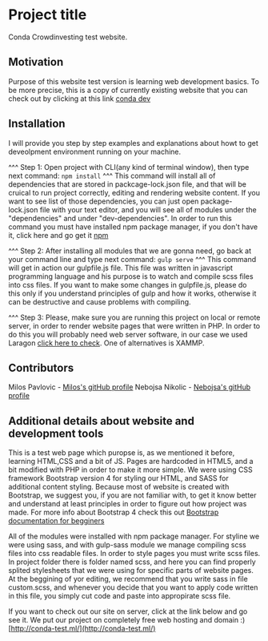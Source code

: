 # Project title
Conda Crowdinvesting test website.

## Motivation
Purpose of this website test version is learning web development basics. To be more precise, this is a copy of currently existing website that you can check out by clicking at this link [conda dev](https://dev.conda.online/)


## Installation
I will provide you step by step examples and explanations about howt to get deveolpment environment running on your machine.

^^^ Step 1: Open project with CLI(any kind of terminal window), then type next command:
```npm install```
^^^
This command will install all of dependencies that are stored in packcage-lock.json file, and that will be cruical to run project correctly, editing and rendering website content. If you want to see list of those dependencies, you can just open package-lock.json file with your text editor, and you will see all of modules under the "dependencies" and under "dev-dependencies". In order to run this command you must have installed npm package manager, if you don't have it, click here and go get it [npm](https://www.npmjs.com/get-npm)


^^^ Step 2: After installing all modules that we are gonna need, go back at your command line and type next command:
```gulp serve```
^^^
This command will get in action our gulpfile.js file. This file was written in javascript programming language and his purpose is to watch and compile scss files into css files. If you want to make some changes in gulpfile.js, please do this only if you understand principles of gulp and how it works, otherwise it can be destructive and cause problems with compiling.

^^^ Step 3: Please, make sure you are running this project on local or remote server, in order to render website pages that were written in PHP. In order to do this you will probably need web server software, in our case we used Laragon [click here to check](https://laragon.org/). One of alternatives is XAMMP.

## Contributors
Milos Pavlovic - [Milos's gitHub profile](https://github.com/milospav7)
Nebojsa Nikolic - [Nebojsa's gitHub profile](https://github.com/QaWaR)

## Additional details about website and development tools
This is a test web page which puropse is, as we mentioned it before, learning HTML,CSS and a bit of JS. Pages are hardcoded in HTML5, and a bit modified with PHP in order to make it more simple. We were using CSS framework Bootstrap version 4 for styling our HTML, and SASS for additional content styling.
Because most of website is created with Bootstrap, we suggest you, if you are not familiar with, to get it know better and understand at least principles in order to figure out how project was made. For more info about Bootstrap 4 check this out [Bootstrap documentation for begginers](https://getbootstrap.com/docs/3.3/getting-started/)

All of the modules were installed with npm package manager. For styline we were using sass, and with gulp-sass module we manage compiling scss files into css readable files. In order to style pages you must write scss files. In project folder there is folder named scss, and here you can find properly splited stylesheets that we were using for specific parts of website pages. At the beggining of yor editing, we recommend that you write sass in file custom.scss, and whenever you decide that you want to apply code written in this file, you simply cut code and paste into appropirate scss file.

If you want to check out our site on server, click at the link below and go see it. We put our project on completely free web hosting and domain :)
[http://conda-test.ml/](http://conda-test.ml/)